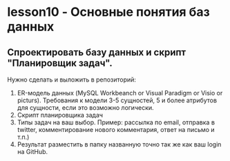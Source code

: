 # lesson10 - Основные понятия баз данных

## Cпроектировать базу данных и скрипт "Планировщик задач". 

Нужно сделать и выложить в репозиторий:

1. ER-модель данных (MySQL Workbeanch or Visual Paradigm or Visio or picturs). Требования к модели 3-5 сущностей, 5 и более атрибутов для сущности, если это возможно логически.
2. Скрипт планировщика задач
3. Типы задач на ваш выбор. Пример: рассылка по email, отправка в twitter, комментирование нового комментария, ответ на письмо и т.п.)
4. Результат разместить в папку названную точно так же как ваш login на GitHub.